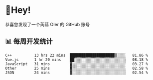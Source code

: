 # 👋Hey!
恭喜您发现了一个蒟蒻 OIer 的 GitHub 账号

## 📊 每周开发统计
<!--START_SECTION:waka-->
```text
C++          13 hrs 22 mins  ████████████████████▒░░░░   81.86 % 
Vue.js       1 hr 20 mins    ██░░░░░░░░░░░░░░░░░░░░░░░   08.18 % 
JavaScript   31 mins         ▓░░░░░░░░░░░░░░░░░░░░░░░░   03.27 % 
Other        25 mins         ▓░░░░░░░░░░░░░░░░░░░░░░░░   02.58 % 
JSON         24 mins         ▓░░░░░░░░░░░░░░░░░░░░░░░░   02.54 % 
```
<!--END_SECTION:waka-->
